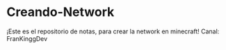 # Creando-Network
¡Este es el repositorio de notas, para crear la network en minecraft! Canal: FranKinggDev
